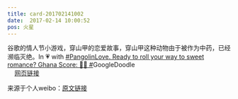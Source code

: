 ```yaml
---
title: card-201702141002
date:  2017-02-14 10:00:52
pos: 火星
---
```

‪谷歌的情人节小游戏，穿山甲的恋爱故事，穿山甲这种动物由于被作为中药，已经濒临灭绝。In 💗 with <a  href="https://m.weibo.cn/search?containerid=231522type%3D1%26t%3D10%26q%3D%23PangolinLove.+Ready+to+roll+your+way+to+sweet+romance%3F+Ghana+Score%3A+%F0%9F%8C%9F%F0%9F%8C%9F+%23" data-hide=""><span class="surl-text">#PangolinLove. Ready to roll your way to sweet romance? Ghana Score: 🌟🌟 #</span></a>GoogleDoodle‬<br /><a  href="https://weibo.cn/sinaurl?u=https%3A%2F%2Fg.co%2Fdoodle%2Fhee6c8" data-hide=""><span class='url-icon'><img style='width: 1rem;height: 1rem' src='https://h5.sinaimg.cn/upload/2015/09/25/3/timeline_card_small_web_default.png'></span><span class="surl-text">网页链接</span></a> 

来源于个人weibo：[原文链接](https://m.weibo.cn/status/EvsVscVgV?mblogid=EvsVscVgV)